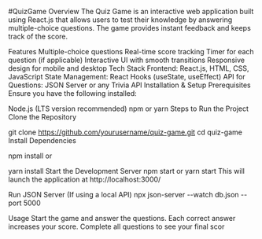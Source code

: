 #QuizGame
Overview
The Quiz Game is an interactive web application built using React.js that allows users to test their knowledge by answering multiple-choice questions. The game provides instant feedback and keeps track of the score.

Features
Multiple-choice questions
Real-time score tracking
Timer for each question (if applicable)
Interactive UI with smooth transitions
Responsive design for mobile and desktop
Tech Stack
Frontend: React.js, HTML, CSS, JavaScript
State Management: React Hooks (useState, useEffect)
API for Questions: JSON Server or any Trivia API
Installation & Setup
Prerequisites
Ensure you have the following installed:

Node.js (LTS version recommended)
npm or yarn
Steps to Run the Project
Clone the Repository

git clone https://github.com/yourusername/quiz-game.git
cd quiz-game
Install Dependencies

npm install
or

yarn install
Start the Development Server npm start or yarn start This will launch the application at http://localhost:3000/

Run JSON Server (If using a local API) npx json-server --watch db.json --port 5000

Usage
Start the game and answer the questions.
Each correct answer increases your score.
Complete all questions to see your final scor
